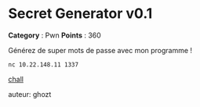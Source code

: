 # Secret Generator v0.1

**Category** : Pwn
**Points** : 360

Générez de super mots de passe avec mon programme !

```nc 10.22.148.11 1337```

[chall](http://10.22.148.10/~hsr224/ghozt/secretv1.bin)

auteur: ghozt




